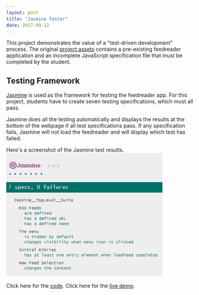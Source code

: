 ```yaml
---
layout: post
title: "Jasmine Tester"
date: 2017-09-12
---
```


This project demonstrates the value of a "test-driven development" process.  The original [project assets](http://github.com/udacity/frontend-nanodegree-feedreader) contains a pre-existing feedreader application and an incomplete JavaScript specification file that must be completed by the student.

## Testing Framework 

[Jasmine](http://jasmine.github.io/) is used as the framework for testing the feedreader app.  For this project, students have to create seven testing specifications, which must all pass. 

Jasmine does all the testing automatically and displays the results at the bottom of the webpage if all test specifications pass. If any specification fails, Jasmine will not load the feedreader and will display which test has failed.

Here's a screenshot of the Jasmine test results. 
![Jasmine test results](https://github.com/susanschen/FeedReader-Test/blob/master/jasmine.JPG "Jasmine test results")

Click here for the [code](https://github.com/susanschen/FeedReader-Test).
Click here for the [live demo](http://susanschen.github.io/FeedReader-Test/).
